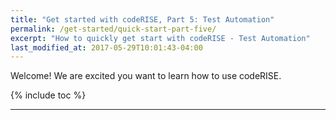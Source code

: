 ```yaml
---
title: "Get started with codeRISE, Part 5: Test Automation"
permalink: /get-started/quick-start-part-five/
excerpt: "How to quickly get start with codeRISE - Test Automation"
last_modified_at: 2017-05-29T10:01:43-04:00
---
```


Welcome! We are excited you want to learn how to use codeRISE.

{% include toc %}

---
